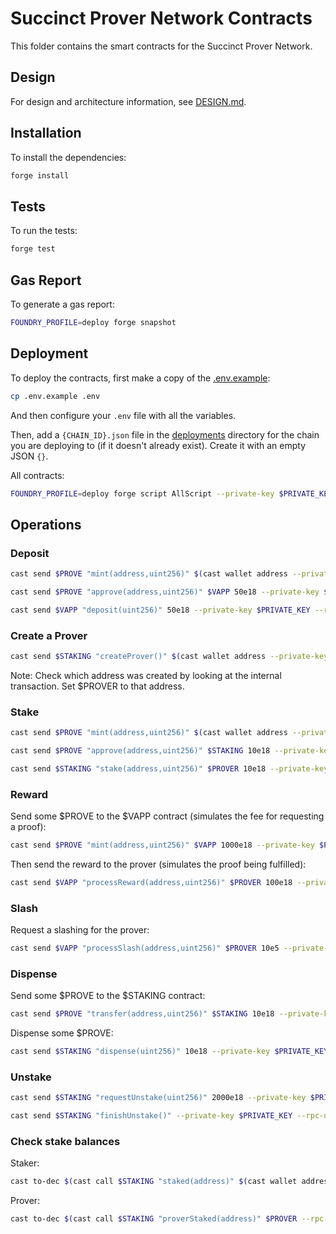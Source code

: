 # Succinct Prover Network Contracts

This folder contains the smart contracts for the Succinct Prover Network.

## Design

For design and architecture information, see [DESIGN.md](./DESIGN.md).

## Installation

To install the dependencies:

```sh
forge install
```

## Tests

To run the tests:

```sh
forge test
```

## Gas Report

To generate a gas report:

```sh
FOUNDRY_PROFILE=deploy forge snapshot
```

## Deployment

To deploy the contracts, first make a copy of the [.env.example](./.env.example):

```sh
cp .env.example .env
```

And then configure your `.env` file with all the variables.

Then, add a `{CHAIN_ID}.json` file in the [deployments](./deployments) directory for the chain you are deploying to (if it doesn't already exist). Create it with an empty JSON `{}`.

All contracts:

```sh
FOUNDRY_PROFILE=deploy forge script AllScript --private-key $PRIVATE_KEY --broadcast --rpc-url $ETH_RPC_URL --verify --verifier etherscan
```

## Operations

### Deposit

```sh
cast send $PROVE "mint(address,uint256)" $(cast wallet address --private-key $PRIVATE_KEY) 10000e18 --private-key $PRIVATE_KEY --rpc-url $ETH_RPC_URL
```

```sh
cast send $PROVE "approve(address,uint256)" $VAPP 50e18 --private-key $PRIVATE_KEY --rpc-url $ETH_RPC_URL
```

```sh
cast send $VAPP "deposit(uint256)" 50e18 --private-key $PRIVATE_KEY --rpc-url $ETH_RPC_URL
```

### Create a Prover

```sh
cast send $STAKING "createProver()" $(cast wallet address --private-key $PRIVATE_KEY) --private-key $PRIVATE_KEY --rpc-url $ETH_RPC_URL
```

Note: Check which address was created by looking at the internal transaction. Set $PROVER to that address.

### Stake

```sh
cast send $PROVE "mint(address,uint256)" $(cast wallet address --private-key $PRIVATE_KEY) 10000e18 --private-key $PRIVATE_KEY --rpc-url $ETH_RPC_URL
```

```sh
cast send $PROVE "approve(address,uint256)" $STAKING 10e18 --private-key $PRIVATE_KEY --rpc-url $ETH_RPC_URL
```

```sh
cast send $STAKING "stake(address,uint256)" $PROVER 10e18 --private-key $PRIVATE_KEY --rpc-url $ETH_RPC_URL
```

### Reward

Send some $PROVE to the $VAPP contract (simulates the fee for requesting a proof):

```sh
cast send $PROVE "mint(address,uint256)" $VAPP 1000e18 --private-key $PRIVATE_KEY --rpc-url $ETH_RPC_URL
```

Then send the reward to the prover (simulates the proof being fulfilled):

```sh
cast send $VAPP "processReward(address,uint256)" $PROVER 100e18 --private-key $PRIVATE_KEY --rpc-url $ETH_RPC_URL
```

### Slash

Request a slashing for the prover:

```sh
cast send $VAPP "processSlash(address,uint256)" $PROVER 10e5 --private-key $PRIVATE_KEY --rpc-url $ETH_RPC_URL
```

### Dispense

Send some $PROVE to the $STAKING contract:

```sh
cast send $PROVE "transfer(address,uint256)" $STAKING 10e18 --private-key $PRIVATE_KEY --rpc-url $ETH_RPC_URL
```

Dispense some $PROVE:

```sh
cast send $STAKING "dispense(uint256)" 10e18 --private-key $PRIVATE_KEY --rpc-url $ETH_RPC_URL
```

### Unstake

```sh
cast send $STAKING "requestUnstake(uint256)" 2000e18 --private-key $PRIVATE_KEY --rpc-url $ETH_RPC_URL
```

```sh
cast send $STAKING "finishUnstake()" --private-key $PRIVATE_KEY --rpc-url $ETH_RPC_URL
```

### Check stake balances

Staker:

```sh
cast to-dec $(cast call $STAKING "staked(address)" $(cast wallet address --private-key $PRIVATE_KEY) --rpc-url $ETH_RPC_URL)
```

Prover:

```sh
cast to-dec $(cast call $STAKING "proverStaked(address)" $PROVER --rpc-url $ETH_RPC_URL)
```
